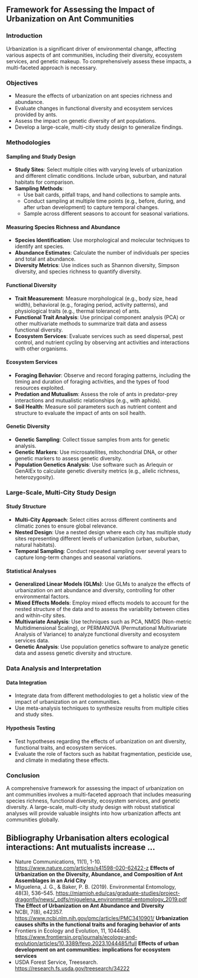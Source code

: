 ## Framework for Assessing the Impact of Urbanization on Ant Communities

### Introduction
Urbanization is a significant driver of environmental change, affecting various aspects of ant communities, including their diversity, ecosystem services, and genetic makeup. To comprehensively assess these impacts, a multi-faceted approach is necessary.

### Objectives
- Measure the effects of urbanization on ant species richness and abundance.
- Evaluate changes in functional diversity and ecosystem services provided by ants.
- Assess the impact on genetic diversity of ant populations.
- Develop a large-scale, multi-city study design to generalize findings.

### Methodologies

#### Sampling and Study Design
- **Study Sites**: Select multiple cities with varying levels of urbanization and different climatic conditions. Include urban, suburban, and natural habitats for comparison.
- **Sampling Methods**:
  - Use bait cards, pitfall traps, and hand collections to sample ants.
  - Conduct sampling at multiple time points (e.g., before, during, and after urban development) to capture temporal changes.
  - Sample across different seasons to account for seasonal variations.

#### Measuring Species Richness and Abundance
- **Species Identification**: Use morphological and molecular techniques to identify ant species.
- **Abundance Estimates**: Calculate the number of individuals per species and total ant abundance.
- **Diversity Metrics**: Use indices such as Shannon diversity, Simpson diversity, and species richness to quantify diversity.

#### Functional Diversity
- **Trait Measurement**: Measure morphological (e.g., body size, head width), behavioral (e.g., foraging period, activity patterns), and physiological traits (e.g., thermal tolerance) of ants.
- **Functional Trait Analysis**: Use principal component analysis (PCA) or other multivariate methods to summarize trait data and assess functional diversity.
- **Ecosystem Services**: Evaluate services such as seed dispersal, pest control, and nutrient cycling by observing ant activities and interactions with other organisms.

#### Ecosystem Services
- **Foraging Behavior**: Observe and record foraging patterns, including the timing and duration of foraging activities, and the types of food resources exploited.
- **Predation and Mutualism**: Assess the role of ants in predator-prey interactions and mutualistic relationships (e.g., with aphids).
- **Soil Health**: Measure soil parameters such as nutrient content and structure to evaluate the impact of ants on soil health.

#### Genetic Diversity
- **Genetic Sampling**: Collect tissue samples from ants for genetic analysis.
- **Genetic Markers**: Use microsatellites, mitochondrial DNA, or other genetic markers to assess genetic diversity.
- **Population Genetics Analysis**: Use software such as Arlequin or GenAlEx to calculate genetic diversity metrics (e.g., allelic richness, heterozygosity).

### Large-Scale, Multi-City Study Design

#### Study Structure
- **Multi-City Approach**: Select cities across different continents and climatic zones to ensure global relevance.
- **Nested Design**: Use a nested design where each city has multiple study sites representing different levels of urbanization (urban, suburban, natural habitats).
- **Temporal Sampling**: Conduct repeated sampling over several years to capture long-term changes and seasonal variations.

#### Statistical Analyses
- **Generalized Linear Models (GLMs)**: Use GLMs to analyze the effects of urbanization on ant abundance and diversity, controlling for other environmental factors.
- **Mixed Effects Models**: Employ mixed effects models to account for the nested structure of the data and to assess the variability between cities and within-city sites.
- **Multivariate Analysis**: Use techniques such as PCA, NMDS (Non-metric Multidimensional Scaling), or PERMANOVA (Permutational Multivariate Analysis of Variance) to analyze functional diversity and ecosystem services data.
- **Genetic Analysis**: Use population genetics software to analyze genetic data and assess genetic diversity and structure.

### Data Analysis and Interpretation

#### Data Integration
- Integrate data from different methodologies to get a holistic view of the impact of urbanization on ant communities.
- Use meta-analysis techniques to synthesize results from multiple cities and study sites.

#### Hypothesis Testing
- Test hypotheses regarding the effects of urbanization on ant diversity, functional traits, and ecosystem services.
- Evaluate the role of factors such as habitat fragmentation, pesticide use, and climate in mediating these effects.

### Conclusion
A comprehensive framework for assessing the impact of urbanization on ant communities involves a multi-faceted approach that includes measuring species richness, functional diversity, ecosystem services, and genetic diversity. A large-scale, multi-city study design with robust statistical analyses will provide valuable insights into how urbanization affects ant communities globally.

## Bibliography **Urbanisation alters ecological interactions: Ant mutualists increase ...**
   - Nature Communications, 11(1), 1-10. https://www.nature.com/articles/s41598-020-62422-z **Effects of Urbanization on the Diversity, Abundance, and Composition of Ant Assemblages in an Arid City**
   - Miguelena, J. G., & Baker, P. B. (2019). Environmental Entomology, 48(3), 536–545. https://miamioh.edu/cas/graduate-studies/project-dragonfly/news/_pdfs/miguelena_environmental-entomology_2019.pdf **The Effect of Urbanization on Ant Abundance and Diversity**
   - NCBI, 7(8), e42357. https://www.ncbi.nlm.nih.gov/pmc/articles/PMC3410901/ **Urbanization causes shifts in the functional traits and foraging behavior of ants**
   - Frontiers in Ecology and Evolution, 11, 1044485. https://www.frontiersin.org/journals/ecology-and-evolution/articles/10.3389/fevo.2023.1044485/full **Effects of urban development on ant communities: implications for ecosystem services**
   - USDA Forest Service, Treesearch. https://research.fs.usda.gov/treesearch/34222